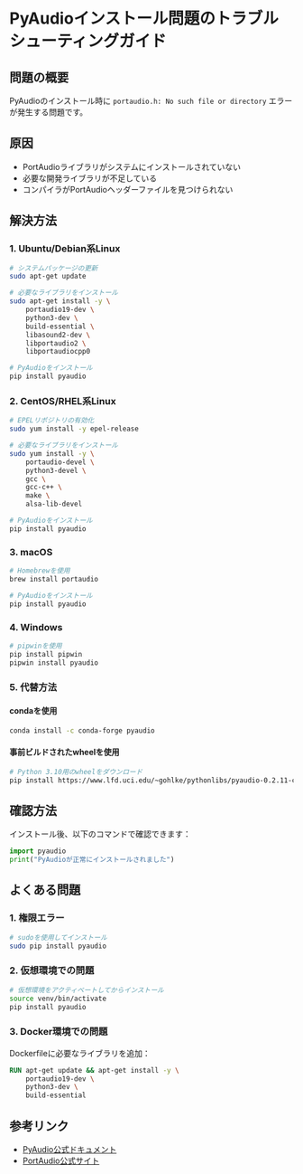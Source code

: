 # PyAudioインストール問題のトラブルシューティングガイド

## 問題の概要
PyAudioのインストール時に `portaudio.h: No such file or directory` エラーが発生する問題です。

## 原因
- PortAudioライブラリがシステムにインストールされていない
- 必要な開発ライブラリが不足している
- コンパイラがPortAudioヘッダーファイルを見つけられない

## 解決方法

### 1. Ubuntu/Debian系Linux
```bash
# システムパッケージの更新
sudo apt-get update

# 必要なライブラリをインストール
sudo apt-get install -y \
    portaudio19-dev \
    python3-dev \
    build-essential \
    libasound2-dev \
    libportaudio2 \
    libportaudiocpp0

# PyAudioをインストール
pip install pyaudio
```

### 2. CentOS/RHEL系Linux
```bash
# EPELリポジトリの有効化
sudo yum install -y epel-release

# 必要なライブラリをインストール
sudo yum install -y \
    portaudio-devel \
    python3-devel \
    gcc \
    gcc-c++ \
    make \
    alsa-lib-devel

# PyAudioをインストール
pip install pyaudio
```

### 3. macOS
```bash
# Homebrewを使用
brew install portaudio

# PyAudioをインストール
pip install pyaudio
```

### 4. Windows
```bash
# pipwinを使用
pip install pipwin
pipwin install pyaudio
```

### 5. 代替方法

#### condaを使用
```bash
conda install -c conda-forge pyaudio
```

#### 事前ビルドされたwheelを使用
```bash
# Python 3.10用のwheelをダウンロード
pip install https://www.lfd.uci.edu/~gohlke/pythonlibs/pyaudio-0.2.11-cp310-cp310-win_amd64.whl
```

## 確認方法
インストール後、以下のコマンドで確認できます：
```python
import pyaudio
print("PyAudioが正常にインストールされました")
```

## よくある問題

### 1. 権限エラー
```bash
# sudoを使用してインストール
sudo pip install pyaudio
```

### 2. 仮想環境での問題
```bash
# 仮想環境をアクティベートしてからインストール
source venv/bin/activate
pip install pyaudio
```

### 3. Docker環境での問題
Dockerfileに必要なライブラリを追加：
```dockerfile
RUN apt-get update && apt-get install -y \
    portaudio19-dev \
    python3-dev \
    build-essential
```

## 参考リンク
- [PyAudio公式ドキュメント](https://people.csail.mit.edu/hubert/pyaudio/)
- [PortAudio公式サイト](http://www.portaudio.com/) 